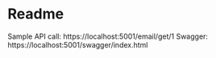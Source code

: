 ﻿# Readme

Sample API call: https://localhost:5001/email/get/1
Swagger: https://localhost:5001/swagger/index.html

